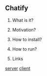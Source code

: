 ## **Chatify**

1. What is it?

2. Motivation?

3. How to install?

4. How to run?

5. Links

[server](https://chatifydotcom.herokuapp.com/)
[client](https://getchatify.netlify.com)

